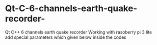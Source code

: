 # Qt-C-6-channels-earth-quake-recorder-
Qt C++ 6 channels earth quake recorder 
Working with rasoberry pi 3 lite 
add special parameters which given below inside the codes
